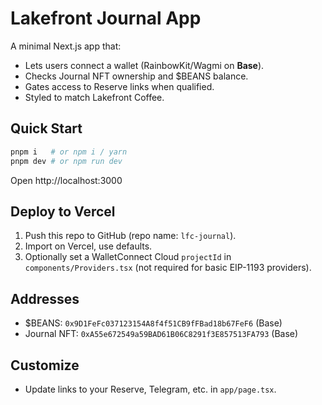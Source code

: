 
# Lakefront Journal App

A minimal Next.js app that:
- Lets users connect a wallet (RainbowKit/Wagmi on **Base**).
- Checks Journal NFT ownership and $BEANS balance.
- Gates access to Reserve links when qualified.
- Styled to match Lakefront Coffee.

## Quick Start

```bash
pnpm i   # or npm i / yarn
pnpm dev # or npm run dev
```

Open http://localhost:3000

## Deploy to Vercel

1. Push this repo to GitHub (repo name: `lfc-journal`).
2. Import on Vercel, use defaults.
3. Optionally set a WalletConnect Cloud `projectId` in `components/Providers.tsx` (not required for basic EIP-1193 providers).

## Addresses
- $BEANS: `0x9D1FeFc037123154A8f4f51CB9fFBad18b67FeF6` (Base)
- Journal NFT: `0xA55e672549a59BAD61B06C8291f3E857513FA793` (Base)

## Customize
- Update links to your Reserve, Telegram, etc. in `app/page.tsx`.
